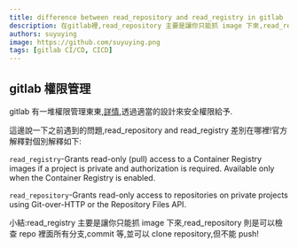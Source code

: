 ```yaml
---
title: difference between read_repository and read_registry in gitlab
description: 在gitlab裡,read_repository 主要是讓你只能抓 image 下來,read_repository 則是可以檢查 repo 裡面所有分支,commit 等,並可以 clone repository,但不能 push!
authors: suyuying
image: https://github.com/suyuying.png
tags: [gitlab CI/CD, CICD]
---
```


## gitlab 權限管理

gitlab 有一堆權限管理東東,[詳情](https://docs.gitlab.com/ee/user/profile/personal_access_tokens.html#personal-access-token-scopes),透過適當的設計來安全權限給予.

這邊說一下之前遇到的問題,read_repository and read_registry 差別在哪裡!官方解釋對個別解釋如下:

`read_registry`-Grants read-only (pull) access to a Container Registry images if a project is private and authorization is required. Available only when the Container Registry is enabled.

`read_repository`-Grants read-only access to repositories on private projects using Git-over-HTTP or the Repository Files API.

小結:read_registry 主要是讓你只能抓 image 下來,read_repository 則是可以檢查 repo 裡面所有分支,commit 等,並可以 clone repository,但不能 push!
